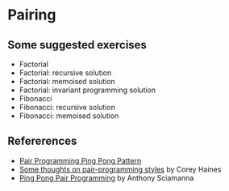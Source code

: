 # Pairing

## Some suggested exercises

+ Factorial
+ Factorial: recursive solution
+ Factorial: memoised solution
+ Factorial: invariant programming solution
+ Fibonacci
+ Fibonacci: recursive solution
+ Fibonacci: memoised solution

## Refererences

+ [Pair Programming Ping Pong Pattern](http://c2.com/cgi/wiki?PairProgrammingPingPongPattern)
+ [Some thoughts on pair-programming styles](http://articles.coreyhaines.com/posts/thoughts-on-pair-programming/) by Corey Haines
+ [Ping Pong Pair Programming](http://anthonysciamanna.com/2015/04/18/ping-pong-pair-programming.html) by Anthony Sciamanna
